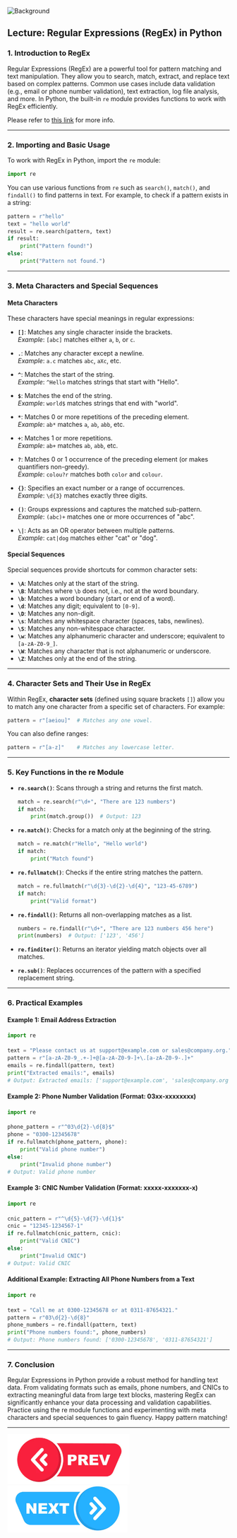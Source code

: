 ![Background](https://coderpad.io/wp-content/uploads/2022/04/coderpad-regex-the-complete-guide.jpg)

## Lecture: Regular Expressions (RegEx) in Python

### 1. Introduction to RegEx

Regular Expressions (RegEx) are a powerful tool for pattern matching and text manipulation. They allow you to search, match, extract, and replace text based on complex patterns. Common use cases include data validation (e.g., email or phone number validation), text extraction, log file analysis, and more. In Python, the built-in `re` module provides functions to work with RegEx efficiently.

Please refer to [this link](https://github.com/wasiqs-classics/Code-Camp-Python-for-Data-Science-and-Machine-Learning/blob/master/Python%20Lect%2011%20-%20RegEx.pdf) for more info. 

---

### 2. Importing and Basic Usage

To work with RegEx in Python, import the `re` module:
  
```python
import re
```

You can use various functions from `re` such as `search()`, `match()`, and `findall()` to find patterns in text. For example, to check if a pattern exists in a string:

```python
pattern = r"hello"
text = "hello world"
result = re.search(pattern, text)
if result:
    print("Pattern found!")
else:
    print("Pattern not found.")
```

---

### 3. Meta Characters and Special Sequences

#### Meta Characters  
These characters have special meanings in regular expressions:

- **`[]`**: Matches any single character inside the brackets.  
  *Example*: `[abc]` matches either `a`, `b`, or `c`.

- **`.`**: Matches any character except a newline.  
  *Example*: `a.c` matches `abc`, `aXc`, etc.

- **`^`**: Matches the start of the string.  
  *Example*: `^Hello` matches strings that start with "Hello".

- **`$`**: Matches the end of the string.  
  *Example*: `world$` matches strings that end with "world".

- **`*`**: Matches 0 or more repetitions of the preceding element.  
  *Example*: `ab*` matches `a`, `ab`, `abb`, etc.

- **`+`**: Matches 1 or more repetitions.  
  *Example*: `ab+` matches `ab`, `abb`, etc.

- **`?`**: Matches 0 or 1 occurrence of the preceding element (or makes quantifiers non-greedy).  
  *Example*: `colou?r` matches both `color` and `colour`.

- **`{}`**: Specifies an exact number or a range of occurrences.  
  *Example*: `\d{3}` matches exactly three digits.

- **`()`**: Groups expressions and captures the matched sub-pattern.  
  *Example*: `(abc)+` matches one or more occurrences of "abc".

- **`\|`**: Acts as an OR operator between multiple patterns.  
  *Example*: `cat|dog` matches either "cat" or "dog".

#### Special Sequences  
Special sequences provide shortcuts for common character sets:

- **`\A`**: Matches only at the start of the string.
- **`\B`**: Matches where `\b` does not, i.e., not at the word boundary.
- **`\b`**: Matches a word boundary (start or end of a word).
- **`\d`**: Matches any digit; equivalent to `[0-9]`.
- **`\D`**: Matches any non-digit.
- **`\s`**: Matches any whitespace character (spaces, tabs, newlines).
- **`\S`**: Matches any non-whitespace character.
- **`\w`**: Matches any alphanumeric character and underscore; equivalent to `[a-zA-Z0-9_]`.
- **`\W`**: Matches any character that is not alphanumeric or underscore.
- **`\Z`**: Matches only at the end of the string.

---

### 4. Character Sets and Their Use in RegEx

Within RegEx, **character sets** (defined using square brackets `[]`) allow you to match any one character from a specific set of characters. For example:
  
```python
pattern = r"[aeiou]"  # Matches any one vowel.
```

You can also define ranges:
  
```python
pattern = r"[a-z]"    # Matches any lowercase letter.
```

---

### 5. Key Functions in the re Module

- **`re.search()`**: Scans through a string and returns the first match.
  
  ```python
  match = re.search(r"\d+", "There are 123 numbers")
  if match:
      print(match.group())  # Output: 123
  ```

- **`re.match()`**: Checks for a match only at the beginning of the string.
  
  ```python
  match = re.match(r"Hello", "Hello world")
  if match:
      print("Match found")
  ```

- **`re.fullmatch()`**: Checks if the entire string matches the pattern.
  
  ```python
  match = re.fullmatch(r"\d{3}-\d{2}-\d{4}", "123-45-6789")
  if match:
      print("Valid format")
  ```

- **`re.findall()`**: Returns all non-overlapping matches as a list.
  
  ```python
  numbers = re.findall(r"\d+", "There are 123 numbers 456 here")
  print(numbers)  # Output: ['123', '456']
  ```

- **`re.finditer()`**: Returns an iterator yielding match objects over all matches.
- **`re.sub()`**: Replaces occurrences of the pattern with a specified replacement string.

---

### 6. Practical Examples

#### Example 1: Email Address Extraction

```python
import re

text = "Please contact us at support@example.com or sales@company.org."
pattern = r"[a-zA-Z0-9_.+-]+@[a-zA-Z0-9-]+\.[a-zA-Z0-9-.]+"
emails = re.findall(pattern, text)
print("Extracted emails:", emails)
# Output: Extracted emails: ['support@example.com', 'sales@company.org']
```

#### Example 2: Phone Number Validation (Format: 03xx-xxxxxxxx)

```python
import re

phone_pattern = r"^03\d{2}-\d{8}$"
phone = "0300-12345678"
if re.fullmatch(phone_pattern, phone):
    print("Valid phone number")
else:
    print("Invalid phone number")
# Output: Valid phone number
```

#### Example 3: CNIC Number Validation (Format: xxxxx-xxxxxxx-x)

```python
import re

cnic_pattern = r"^\d{5}-\d{7}-\d{1}$"
cnic = "12345-1234567-1"
if re.fullmatch(cnic_pattern, cnic):
    print("Valid CNIC")
else:
    print("Invalid CNIC")
# Output: Valid CNIC
```

#### Additional Example: Extracting All Phone Numbers from a Text

```python
import re

text = "Call me at 0300-12345678 or at 0311-87654321."
pattern = r"03\d{2}-\d{8}"
phone_numbers = re.findall(pattern, text)
print("Phone numbers found:", phone_numbers)
# Output: Phone numbers found: ['0300-12345678', '0311-87654321']
```

---

### 7. Conclusion

Regular Expressions in Python provide a robust method for handling text data. From validating formats such as emails, phone numbers, and CNICs to extracting meaningful data from large text blocks, mastering RegEx can significantly enhance your data processing and validation capabilities. Practice using the re module functions and experimenting with meta characters and special sequences to gain fluency. Happy pattern matching!

---

[![Prev Lecture](../../Previous.png)](https://github.com/wasiqs-classics/Python-Lectures-Github/tree/master/Module%202%20-%20Intermediate%20Topics/012%20Some%20Important%20Packages)       [![Next Lecture](../../Next.png)](https://github.com/wasiqs-classics/Python-Lectures-Github/tree/master/Module%202%20-%20Intermediate%20Topics/014%20JSON)

